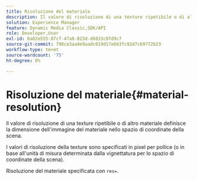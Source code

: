 ```yaml
---
title: Risoluzione del materiale
description: Il valore di risoluzione di una texture ripetibile o di altro materiale definisce la dimensione dell'immagine del materiale nello spazio di coordinate della scena.
solution: Experience Manager
feature: Dynamic Media Classic,SDK/API
role: Developer,User
exl-id: 8a02e555-87cf-47a8-823d-d6833c0fd9c7
source-git-commit: 790ce3aa4e9aadc019d17e663fc93d7c69772b23
workflow-type: tm+mt
source-wordcount: '75'
ht-degree: 0%

---
```


# Risoluzione del materiale{#material-resolution}

Il valore di risoluzione di una texture ripetibile o di altro materiale definisce la dimensione dell&#39;immagine del materiale nello spazio di coordinate della scena.

I valori di risoluzione della texture sono specificati in pixel per pollice (o in base all&#39;unità di misura determinata dalla vignettatura per lo spazio di coordinate della scena).

Risoluzione del materiale specificata con `res=`.
